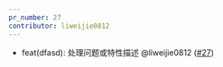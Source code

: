 ```yaml
---
pr_number: 27
contributor: liweijie0812
---
```


- feat(dfasd): 处理问题或特性描述 @liweijie0812 ([#27](https://github.com/liweijie0812/test-mono-log/pull/27))
